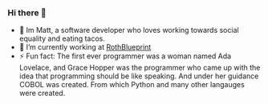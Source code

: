 ### Hi there 👋

- 👋 Im Matt, a software developer who loves working towards social equality and eating tacos.
- 🔭 I’m currently working at [RothBlueprint](https://rothblueprint.com)
- ⚡ Fun fact: The first ever programmer was a woman named Ada Lovelace, and Grace Hopper was the programmer who came up with the idea that programming should be like speaking.  And under her guidance COBOL was created.  From which Python and many other langauges were created.
